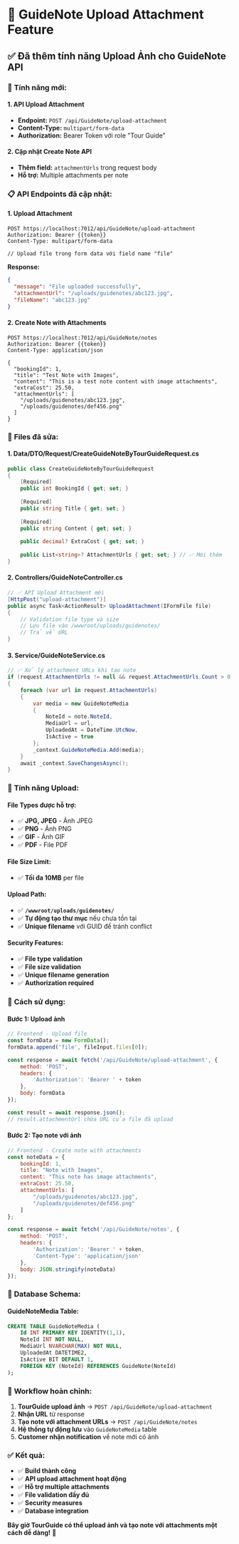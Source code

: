 # 📸 GuideNote Upload Attachment Feature

## ✅ **Đã thêm tính năng Upload Ảnh cho GuideNote API**

### 🎯 **Tính năng mới:**

#### 1. **API Upload Attachment**
- **Endpoint:** `POST /api/GuideNote/upload-attachment`
- **Content-Type:** `multipart/form-data`
- **Authorization:** Bearer Token với role "Tour Guide"

#### 2. **Cập nhật Create Note API**
- **Thêm field:** `attachmentUrls` trong request body
- **Hỗ trợ:** Multiple attachments per note

### 📋 **API Endpoints đã cập nhật:**

#### **1. Upload Attachment**
```http
POST https://localhost:7012/api/GuideNote/upload-attachment
Authorization: Bearer {{token}}
Content-Type: multipart/form-data

// Upload file trong form data với field name "file"
```

**Response:**
```json
{
  "message": "File uploaded successfully",
  "attachmentUrl": "/uploads/guidenotes/abc123.jpg",
  "fileName": "abc123.jpg"
}
```

#### **2. Create Note with Attachments**
```http
POST https://localhost:7012/api/GuideNote/notes
Authorization: Bearer {{token}}
Content-Type: application/json

{
  "bookingId": 1,
  "title": "Test Note with Images",
  "content": "This is a test note content with image attachments",
  "extraCost": 25.50,
  "attachmentUrls": [
    "/uploads/guidenotes/abc123.jpg",
    "/uploads/guidenotes/def456.png"
  ]
}
```

### 🔧 **Files đã sửa:**

#### 1. **Data/DTO/Request/CreateGuideNoteByTourGuideRequest.cs**
```csharp
public class CreateGuideNoteByTourGuideRequest
{
    [Required]
    public int BookingId { get; set; }
    
    [Required]
    public string Title { get; set; }
    
    [Required]
    public string Content { get; set; }
    
    public decimal? ExtraCost { get; set; }
    
    public List<string>? AttachmentUrls { get; set; } // ✅ Mới thêm
}
```

#### 2. **Controllers/GuideNoteController.cs**
```csharp
// ✅ API Upload Attachment mới
[HttpPost("upload-attachment")]
public async Task<ActionResult> UploadAttachment(IFormFile file)
{
    // Validation file type và size
    // Lưu file vào /wwwroot/uploads/guidenotes/
    // Trả về URL
}
```

#### 3. **Service/GuideNoteService.cs**
```csharp
// ✅ Xử lý attachment URLs khi tạo note
if (request.AttachmentUrls != null && request.AttachmentUrls.Count > 0)
{
    foreach (var url in request.AttachmentUrls)
    {
        var media = new GuideNoteMedia
        {
            NoteId = note.NoteId,
            MediaUrl = url,
            UploadedAt = DateTime.UtcNow,
            IsActive = true
        };
        _context.GuideNoteMedia.Add(media);
    }
    await _context.SaveChangesAsync();
}
```

### 📸 **Tính năng Upload:**

#### **File Types được hỗ trợ:**
- ✅ **JPG, JPEG** - Ảnh JPEG
- ✅ **PNG** - Ảnh PNG
- ✅ **GIF** - Ảnh GIF
- ✅ **PDF** - File PDF

#### **File Size Limit:**
- ✅ **Tối đa 10MB** per file

#### **Upload Path:**
- ✅ **`/wwwroot/uploads/guidenotes/`**
- ✅ **Tự động tạo thư mục** nếu chưa tồn tại
- ✅ **Unique filename** với GUID để tránh conflict

#### **Security Features:**
- ✅ **File type validation**
- ✅ **File size validation**
- ✅ **Unique filename generation**
- ✅ **Authorization required**

### 🧪 **Cách sử dụng:**

#### **Bước 1: Upload ảnh**
```javascript
// Frontend - Upload file
const formData = new FormData();
formData.append('file', fileInput.files[0]);

const response = await fetch('/api/GuideNote/upload-attachment', {
    method: 'POST',
    headers: {
        'Authorization': 'Bearer ' + token
    },
    body: formData
});

const result = await response.json();
// result.attachmentUrl chứa URL của file đã upload
```

#### **Bước 2: Tạo note với ảnh**
```javascript
// Frontend - Create note with attachments
const noteData = {
    bookingId: 1,
    title: "Note with Images",
    content: "This note has image attachments",
    extraCost: 25.50,
    attachmentUrls: [
        "/uploads/guidenotes/abc123.jpg",
        "/uploads/guidenotes/def456.png"
    ]
};

const response = await fetch('/api/GuideNote/notes', {
    method: 'POST',
    headers: {
        'Authorization': 'Bearer ' + token,
        'Content-Type': 'application/json'
    },
    body: JSON.stringify(noteData)
});
```

### 📁 **Database Schema:**

#### **GuideNoteMedia Table:**
```sql
CREATE TABLE GuideNoteMedia (
    Id INT PRIMARY KEY IDENTITY(1,1),
    NoteId INT NOT NULL,
    MediaUrl NVARCHAR(MAX) NOT NULL,
    UploadedAt DATETIME2,
    IsActive BIT DEFAULT 1,
    FOREIGN KEY (NoteId) REFERENCES GuideNote(NoteId)
);
```

### 🎯 **Workflow hoàn chỉnh:**

1. **TourGuide upload ảnh** → `POST /api/GuideNote/upload-attachment`
2. **Nhận URL** từ response
3. **Tạo note với attachment URLs** → `POST /api/GuideNote/notes`
4. **Hệ thống tự động lưu** vào `GuideNoteMedia` table
5. **Customer nhận notification** về note mới có ảnh

### ✅ **Kết quả:**

- ✅ **Build thành công**
- ✅ **API upload attachment hoạt động**
- ✅ **Hỗ trợ multiple attachments**
- ✅ **File validation đầy đủ**
- ✅ **Security measures**
- ✅ **Database integration**

**Bây giờ TourGuide có thể upload ảnh và tạo note với attachments một cách dễ dàng!** 🚀 